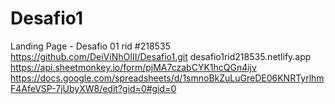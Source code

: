 # Desafio1
Landing Page - Desafio 01
rid #218535
https://github.com/DeiViNhOIII/Desafio1.git
desafio1rid218535.netlify.app
https://api.sheetmonkey.io/form/pjMA7czabCYK1hcQGn4ijv
https://docs.google.com/spreadsheets/d/1smnoBkZuLuGreDE06KNRTyrlhmF4AfeVSP-7jUbyXW8/edit?gid=0#gid=0
